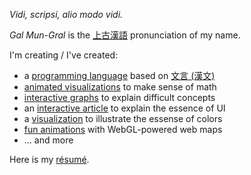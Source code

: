 *Vidi, scripsi, alio modo vidi.*

*Gal Mun-Gral* is the [上古漢語](https://en.wikipedia.org/wiki/Old_Chinese) pronunciation of my name.

I'm creating / I've created:
- a [programming language](https://galmungral.github.io/hanbun-lang/) based on [文言 (漢文)](https://en.wikipedia.org/wiki/Classical_Chinese)
- [animated visualizations](https://galmungral.github.io/fdm-viz/) to make sense of math
- [interactive graphs](https://galmungral.github.io/qft-viz/) to explain difficult concepts
- an [interactive article](https://galmungral.github.io/SIGUI/) to explain the essence of UI
- a [visualization](https://galmungral.github.io/individual-study/) to illustrate the essense of colors
- [fun animations](https://galmungral.github.io/maplibre-shader-demo/) with WebGL-powered web maps
- ... and more


Here is my [résumé](https://raw.githubusercontent.com/GalMunGral/galmungral/main/RESUME).

